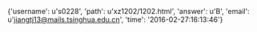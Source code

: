{'username': u's0228', 'path': u'xz1202/1202.html', 'answer': u'B', 'email': u'jiangtj13@mails.tsinghua.edu.cn', 'time': '2016-02-27:16:13:46'}